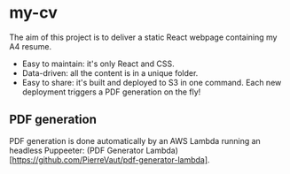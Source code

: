 # my-cv

The aim of this project is to deliver a static React webpage containing my A4 resume.
- Easy to maintain: it's only React and CSS.
- Data-driven: all the content is in a unique folder.
- Easy to share: it's built and deployed to S3 in one command. Each new deployment triggers a PDF generation on the fly!

## PDF generation

PDF generation is done automatically by an AWS Lambda running an headless Puppeeter: (PDF Generator Lambda)[https://github.com/PierreVaut/pdf-generator-lambda].

